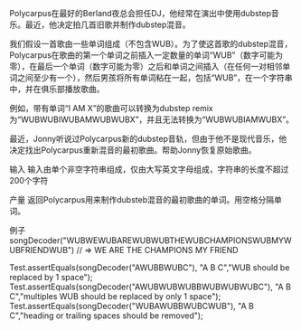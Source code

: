 Polycarpus在最好的Berland夜总会担任DJ，他经常在演出中使用dubstep音乐。最近，他决定拍几首旧歌并制作dubstep混音。

我们假设一首歌由一些单词组成（不包含WUB）。为了使这首歌的dubstep混音，Polycarpus在歌曲的第一个单词之前插入一定数量的单词“WUB”（数字可能为零），在最后一个单词（数字可能为零）之后和单词之间插入（在任何一对相邻单词之间至少有一个），然后男孩将所有单词粘在一起，包括“WUB”，在一个字符串中，并在俱乐部播放歌曲。

例如，带有单词“I AM X”的歌曲可以转换为dubstep remix为“WUBWUBIWUBAMWUBWUBX”，并且无法转换为“WUBWUBIAMWUBX”。

最近，Jonny听说过Polycarpus新的dubstep音轨，但由于他不是现代音乐，他决定找出Polycarpus重新混音的最初歌曲。帮助Jonny恢复原始歌曲。

输入
输入由单个非空字符串组成，仅由大写英文字母组成，字符串的长度不超过200个字符

产量
返回Polycarpus用来制作dubsteb混音的最初歌曲的单词。用空格分隔单词。

例子
songDecoder("WUBWEWUBAREWUBWUBTHEWUBCHAMPIONSWUBMYWUBFRIENDWUB")
  // =>  WE ARE THE CHAMPIONS MY FRIEND

Test.assertEquals(songDecoder("AWUBBWUBC"), "A B C","WUB should be replaced by 1 space");
Test.assertEquals(songDecoder("AWUBWUBWUBBWUBWUBWUBC"), "A B C","multiples WUB should be replaced by only 1 space");
Test.assertEquals(songDecoder("WUBAWUBBWUBCWUB"), "A B C","heading or trailing spaces should be removed");
